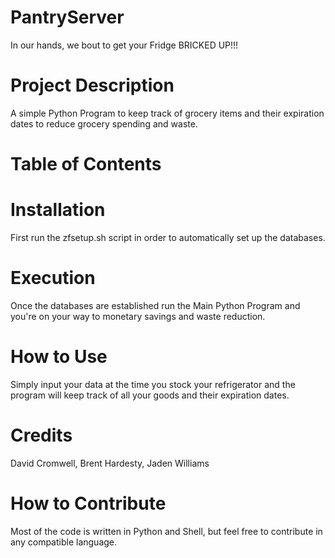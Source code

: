 # PantryServer
In our hands, we bout to get your Fridge BRICKED UP!!!

# Project Description
A simple Python Program to keep track of grocery items and their expiration dates to reduce grocery spending and waste.

# Table of Contents

# Installation
First run the zfsetup.sh script in order to automatically set up the databases.

# Execution
Once the databases are established run the Main Python Program and you're on your way to monetary savings and waste reduction.

# How to Use
Simply input your data at the time you stock your refrigerator and the program will keep track of all your goods and their expiration dates.

# Credits
David Cromwell, Brent Hardesty, Jaden Williams

# How to Contribute
Most of the code is written in Python and Shell, but feel free to contribute in any compatible language.
